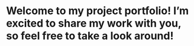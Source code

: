 # Welcome to my project portfolio! I’m excited to share my work with you, so feel free to take a look around!
